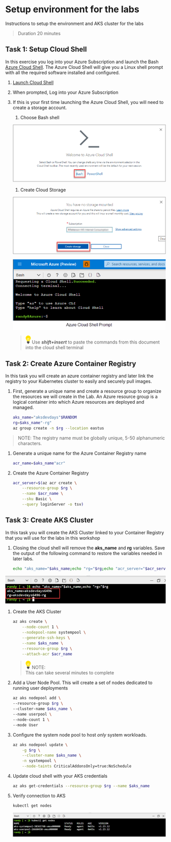 # Setup environment for the labs 
Instructions to setup the environment and AKS cluster for the labs 

>Duration 20 minutes

## Task 1: Setup Cloud Shell
In this exercise you log into your Azure Subscription and launch the Bash [Azure Cloud Shell](https://docs.microsoft.com/en-us/azure/cloud-shell/overview). The Azure Cloud Shell will give you a Linux shell prompt with all the required software installed and configured.  

1. [Launch Cloud Shell](https://shell.azure.com/bash) 

1. When prompted, Log into your Azure Subscription 
1. If this is your first time launching the Azure Cloud Shell, you will need to create a storage account. 

    1. Choose Bash shell

    ![Welcome Cloud Shell](content/image-1.png) 
    
    1. Create Cloud Storage

    ![](content/image-2.png)    

    ![](content/image-3.png "Azure Cloud Shell Bash prompt")
    >![](content/idea.png) Use ***shift+insert*** to paste the commands from this document into the cloud shell terminal

## Task 2: Create Azure Container Registry 
In this task you will create an azure container registry and later link the registry to your Kubernetes cluster to easily and securely pull images. 

1. First, generate a unique name and create a resource group to organize the resources we will create in the Lab.  An Azure resource group is a logical container into which Azure resources are deployed and managed.

    ```bash
    aks_name="aksdevdays"$RANDOM
    rg=$aks_name"-rg"
    az group create -n $rg --location eastus
    ```

>NOTE: The registry name must be globally unique, 5-50 alphanumeric characters.

1. Generate a unique name for the Azure Container Registry name
    ```bash
    acr_name=$aks_name"acr"
    ```

1. Create the Azure Container Registry
    ```bash
    acr_server=$(az acr create \
        --resource-group $rg \
        --name $acr_name \
        --sku Basic \
        --query loginServer -o tsv)
    ```


## Task 3: Create AKS Cluster 
In this task you will create the AKS Cluster linked to your Container Registry that you will use for the labs in this workshop



1. Closing the cloud shell will remove the **aks_name** and **rg** variables. Save the output of the following command to restore the variables needed in later labs.
    ```bash
    echo "aks_name="$aks_name;echo "rg="$rg;echo "acr_server="$acr_server
    ```
![](content/image-variables.png)


1. Create the AKS Cluster

    ```bash
    az aks create \
        --node-count 1 \
        --nodepool-name systempool \
        --generate-ssh-keys \
        --name $aks_name \
        --resource-group $rg \
        --attach-acr $acr_name
    ```

    > ![](content/idea.png) NOTE:</br>
    This can take several minutes to complete 


1. Add a User Node Pool. This will create a set of nodes dedicated to running user deployments 

    ```bash
    az aks nodepool add \
    --resource-group $rg \
    --cluster-name $aks_name \
    --name userpool \
    --node-count 1 \
    --mode User
    ```

1. Configure the system node pool to host *only* system workloads.

    ```bash
    az aks nodepool update \
        -g $rg \
        --cluster-name $aks_name \
        -n systempool \
        --node-taints CriticalAddonsOnly=true:NoSchedule
    ```


1. Update cloud shell with your AKS credentials 

    ```bash
    az aks get-credentials --resource-group $rg --name $aks_name
    ```

1. Verify connection to AKS
    ```bash
    kubectl get nodes
    ```
    ![get nodes](content/image-nodes.png)

    